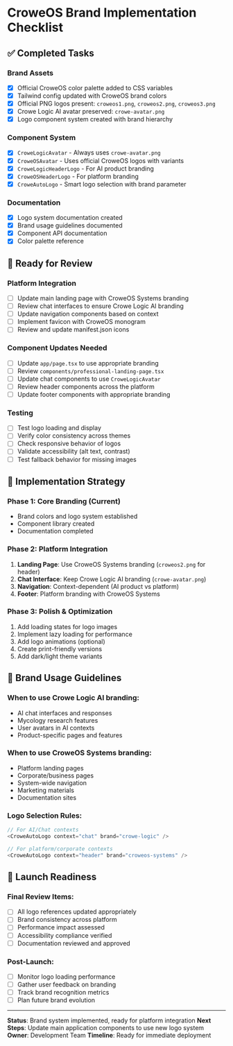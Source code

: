 # CroweOS Brand Implementation Checklist

## ✅ Completed Tasks

### Brand Assets
- [x] Official CroweOS color palette added to CSS variables
- [x] Tailwind config updated with CroweOS brand colors
- [x] Official PNG logos present: `croweos1.png`, `croweos2.png`, `croweos3.png`
- [x] Crowe Logic AI avatar preserved: `crowe-avatar.png`
- [x] Logo component system created with brand hierarchy

### Component System
- [x] `CroweLogicAvatar` - Always uses `crowe-avatar.png`
- [x] `CroweOSAvatar` - Uses official CroweOS logos with variants
- [x] `CroweLogicHeaderLogo` - For AI product branding
- [x] `CroweOSHeaderLogo` - For platform branding
- [x] `CroweAutoLogo` - Smart logo selection with brand parameter

### Documentation
- [x] Logo system documentation created
- [x] Brand usage guidelines documented
- [x] Component API documentation
- [x] Color palette reference

## 🔄 Ready for Review

### Platform Integration
- [ ] Update main landing page with CroweOS Systems branding
- [ ] Review chat interfaces to ensure Crowe Logic AI branding
- [ ] Update navigation components based on context
- [ ] Implement favicon with CroweOS monogram
- [ ] Review and update manifest.json icons

### Component Updates Needed
- [ ] Update `app/page.tsx` to use appropriate branding
- [ ] Review `components/professional-landing-page.tsx`
- [ ] Update chat components to use `CroweLogicAvatar`
- [ ] Review header components across the platform
- [ ] Update footer components with appropriate branding

### Testing
- [ ] Test logo loading and display
- [ ] Verify color consistency across themes
- [ ] Check responsive behavior of logos
- [ ] Validate accessibility (alt text, contrast)
- [ ] Test fallback behavior for missing images

## 🎯 Implementation Strategy

### Phase 1: Core Branding (Current)
- Brand colors and logo system established
- Component library created
- Documentation completed

### Phase 2: Platform Integration
1. **Landing Page**: Use CroweOS Systems branding (`croweos2.png` for header)
2. **Chat Interface**: Keep Crowe Logic AI branding (`crowe-avatar.png`)
3. **Navigation**: Context-dependent (AI product vs platform)
4. **Footer**: Platform branding with CroweOS Systems

### Phase 3: Polish & Optimization
1. Add loading states for logo images
2. Implement lazy loading for performance
3. Add logo animations (optional)
4. Create print-friendly versions
5. Add dark/light theme variants

## 🎨 Brand Usage Guidelines

### When to use Crowe Logic AI branding:
- AI chat interfaces and responses
- Mycology research features
- User avatars in AI contexts
- Product-specific pages and features

### When to use CroweOS Systems branding:
- Platform landing pages
- Corporate/business pages
- System-wide navigation
- Marketing materials
- Documentation sites

### Logo Selection Rules:
```typescript
// For AI/Chat contexts
<CroweAutoLogo context="chat" brand="crowe-logic" />

// For platform/corporate contexts  
<CroweAutoLogo context="header" brand="croweos-systems" />
```

## 🚀 Launch Readiness

### Final Review Items:
- [ ] All logo references updated appropriately
- [ ] Brand consistency across platform
- [ ] Performance impact assessed
- [ ] Accessibility compliance verified
- [ ] Documentation reviewed and approved

### Post-Launch:
- [ ] Monitor logo loading performance
- [ ] Gather user feedback on branding
- [ ] Track brand recognition metrics
- [ ] Plan future brand evolution

---

**Status**: Brand system implemented, ready for platform integration
**Next Steps**: Update main application components to use new logo system
**Owner**: Development Team
**Timeline**: Ready for immediate deployment
